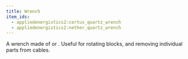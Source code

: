 ```yaml
---
title: Wrench
item_ids:
  - appliedenergistics2:certus_quartz_wrench
  - appliedenergistics2:nether_quartz_wrench
---
```


A wrench made of <ItemLink id="appliedenergistics2:certus_quartz_crystal"/> or <ItemLink id="minecraft:quartz"/>.
Useful for rotating blocks, and removing individual parts from cables.

<RecipeFor id="appliedenergistics2:certus_quartz_wrench"/>
<RecipeFor id="appliedenergistics2:nether_quartz_wrench"/>
